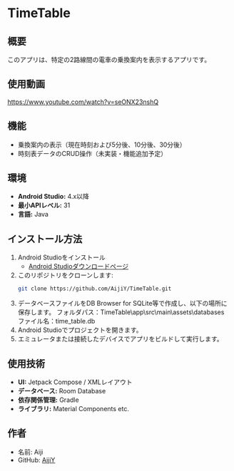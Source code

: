 # TimeTable

## 概要
このアプリは、特定の2路線間の電車の乗換案内を表示するアプリです。

## 使用動画
https://www.youtube.com/watch?v=seONX23nshQ

## 機能
- 乗換案内の表示（現在時刻および5分後、10分後、30分後）
- 時刻表データのCRUD操作（未実装・機能追加予定） 

## 環境
- **Android Studio:** 4.x以降
- **最小APIレベル:** 31
- **言語:** Java

## インストール方法
1. Android Studioをインストール
    - [Android Studioダウンロードページ](https://developer.android.com/studio)
2. このリポジトリをクローンします:
    ```bash
    git clone https://github.com/AijiY/TimeTable.git
    ```
3. データベースファイルをDB Browser for SQLite等で作成し、以下の場所に保存します。
   フォルダパス：TimeTable\app\src\main\assets\databases
    ファイル名：time_table.db
4. Android Studioでプロジェクトを開きます。
5. エミュレータまたは接続したデバイスでアプリをビルドして実行します。

## 使用技術
- **UI:** Jetpack Compose / XMLレイアウト
- **データベース:** Room Database
- **依存関係管理:** Gradle
- **ライブラリ:** Material Components etc.

## 作者
- 名前: Aiji
- GitHub: [AijiY](https://github.com/AijiY)
